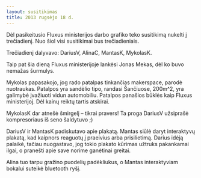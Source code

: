 ```yaml
---
layout: susitikimas
title: 2013 rugsėjo 18 d.
---
```

Dėl pasikeitusio Fluxus ministerijos darbo grafiko teko susitikimą nukelti į trečiadienį. Nuo šiol visi susitikimai bus trečiadieniais.

Trečiadienį dalyvavo: DariusV, AlinaC, MantasK, MykolasK.

Taip pat šia dieną Fluxus ministerijoje lankėsi Jonas Mekas, dėl ko buvo nemažas šurmulys.

Mykolas papasakojo, jog rado patalpas tinkančias makerspace, parodė nuotraukas. Patalpos yra sandėlio tipo, randasi Šančiuose, 200m^2, yra galimybė įvažiuoti vidun automobiliu. Patalpos panašios būklės kaip Fluxus ministerijoj. Dėl kainų reiktų tartis atskirai.

MykolasK dar atnešė šmirgelį – tikrai pravers! Ta proga DariusV užsiprašė kompresoriaus iš seno šaldytuvo ;)

DariusV ir MantasK padiskutavo apie plakatą. Mantas siūlė daryt interaktyvų plakatą, kad kaipnors reaguotų į praeivius arba prisilietimą. Darius idėją palaikė, tačiau nuogastavo, jog tokio plakato kūrimas užtruks pakankamai ilgai, o pranešti apie save norime ganėtinai greitai.

Alina tuo tarpu gražino puodelių padėkliukus, o Mantas interaktyviam bokalui suteikė bluetooth ryšį.